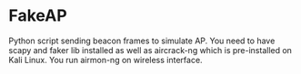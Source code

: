 # FakeAP
Python script sending beacon frames to simulate AP. You need to have scapy and faker lib installed as well as aircrack-ng which is pre-installed on Kali Linux. You run airmon-ng on wireless interface.
